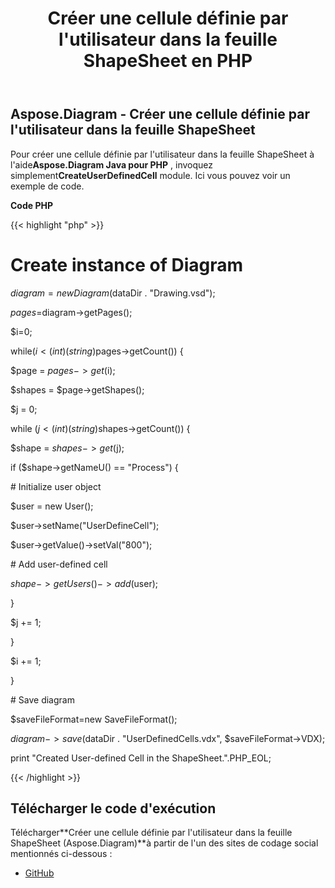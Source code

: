 ﻿---
title: Créer une cellule définie par l'utilisateur dans la feuille ShapeSheet en PHP
type: docs
weight: 10
url: /fr/java/create-user-defined-cell-in-the-shapesheet-in-php/
---
## **Aspose.Diagram - Créer une cellule définie par l'utilisateur dans la feuille ShapeSheet**
 Pour créer une cellule définie par l'utilisateur dans la feuille ShapeSheet à l'aide**Aspose.Diagram Java pour PHP** , invoquez simplement**CreateUserDefinedCell** module. Ici vous pouvez voir un exemple de code.

**Code PHP**

{{< highlight "php" >}}

 # Create instance of Diagram

$diagram=new Diagram($dataDir . "Drawing.vsd");

$pages=$diagram->getPages();

$i=0;

while($i<(int)(string)$pages->getCount()) {

$page = $pages->get($i);

$shapes = $page->getShapes();

$j = 0;

while ($j<(int)(string)$shapes->getCount()) {

$shape = $shapes->get($j);

if ($shape->getNameU() == "Process") {

\# Initialize user object

$user = new User();

$user->setName("UserDefineCell");

$user->getValue()->setVal("800");

\# Add user-defined cell

$shape->getUsers()->add($user);

}

$j += 1;

}

$i += 1;

}

\# Save diagram

$saveFileFormat=new SaveFileFormat();

$diagram->save($dataDir . "UserDefinedCells.vdx", $saveFileFormat->VDX);

print "Created User-defined Cell in the ShapeSheet.".PHP_EOL;

{{< /highlight >}}
## **Télécharger le code d'exécution**
 Télécharger**Créer une cellule définie par l'utilisateur dans la feuille ShapeSheet (Aspose.Diagram)**à partir de l'un des sites de codage social mentionnés ci-dessous :

- [GitHub](https://github.com/asposediagram/Aspose.Diagram-for-Java/blob/master/Plugins/Aspose_Diagram_Java_for_PHP/src/aspose/diagram/WorkingwithUserdefinedCells/CreateUserDefinedCell.php)
